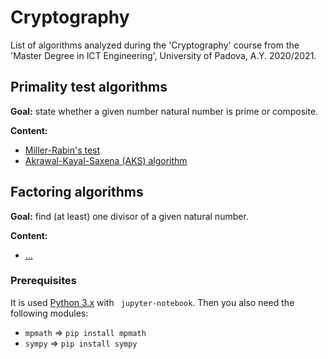 # Cryptography
List of algorithms analyzed during the 'Cryptography' course from the 'Master Degree in ICT Engineering', University of Padova, A.Y. 2020/2021.

## Primality test algorithms
**Goal:** state whether a given number natural number is prime or composite.

**Content:**
 - [Miller-Rabin's test](https://github.com/mollylandd/cryptography/blob/master/1-primality-test-algorithms/miller-rabin-test.ipynb)
 - [Akrawal-Kayal-Saxena (AKS) algorithm](https://github.com/mollylandd/cryptography/blob/master/1-primality-test-algorithms/aks-test.ipynb)

## Factoring algorithms
**Goal:** find (at least) one divisor of a given natural number.

**Content:**
 - [...](???)

### Prerequisites
It is used [Python 3.x](https://www.python.org/downloads/) with ``` jupyter-notebook```. Then you also need the following modules:
- ``` mpmath ``` => ``` pip install mpmath ```
- ``` sympy ``` => ``` pip install sympy ```
